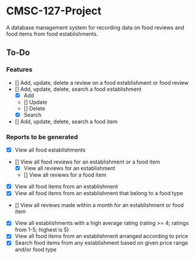 # CMSC-127-Project

A database management system for recording data on food reviews and food items from food establishments.

## To-Do

### Features

- [] Add, update, delete a review on a food establishment or food review
- [] Add, update, delete, search a food establishment
  - [x] Add
  - [] Update
  - [] Delete
  - [x] Search
- [] Add, update, delete, search a food item

### Reports to be generated

- [x] View all food establishments
- [] View all food reviews for an establishment or a food item
  - [x] View all reviews for an establishment
  - [] View all reviews for a food item
- [x] View all food items from an establishment
- [x] View all food items from an establishment that belong to a food type
- [] View all reviews made within a month for an establishment or food item
- [x] View all establishments with a high average rating (rating >= 4; ratings from 1-5; highest is 5)
- [x] View all food items from an establishment arranged according to price
- [x] Search food items from any establishment based on given price range and/or food type
